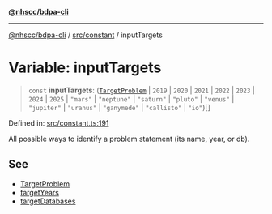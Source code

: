 [**@nhscc/bdpa-cli**](../../../README.md)

***

[@nhscc/bdpa-cli](../../../README.md) / [src/constant](../README.md) / inputTargets

# Variable: inputTargets

> `const` **inputTargets**: ([`TargetProblem`](../type-aliases/TargetProblem.md) \| `2019` \| `2020` \| `2021` \| `2022` \| `2023` \| `2024` \| `2025` \| `"mars"` \| `"neptune"` \| `"saturn"` \| `"pluto"` \| `"venus"` \| `"jupiter"` \| `"uranus"` \| `"ganymede"` \| `"callisto"` \| `"io"`)[]

Defined in: [src/constant.ts:191](https://github.com/nhscc/bdpa-cli/blob/c8a325cdd3d6bbbd34604fbd2249eb233fe4776a/src/constant.ts#L191)

All possible ways to identify a problem statement (its name, year, or db).

## See

 - [TargetProblem](TargetProblem.md)
 - [targetYears](targetYears.md)
 - [targetDatabases](targetDatabases.md)
